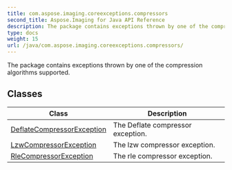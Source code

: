 ```yaml
---
title: com.aspose.imaging.coreexceptions.compressors
second_title: Aspose.Imaging for Java API Reference
description: The package contains exceptions thrown by one of the compression algorithms supported.
type: docs
weight: 15
url: /java/com.aspose.imaging.coreexceptions.compressors/
---
```


The package contains exceptions thrown by one of the compression algorithms supported.


## Classes

| Class | Description |
| --- | --- |
| [DeflateCompressorException](../com.aspose.imaging.coreexceptions.compressors/deflatecompressorexception) | The Deflate compressor exception. |
| [LzwCompressorException](../com.aspose.imaging.coreexceptions.compressors/lzwcompressorexception) | The lzw compressor exception. |
| [RleCompressorException](../com.aspose.imaging.coreexceptions.compressors/rlecompressorexception) | The rle compressor exception. |
